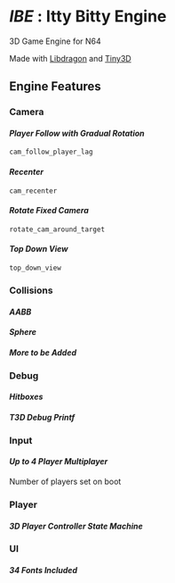 # ***IBE*** : **Itty Bitty Engine**
3D Game Engine for N64

Made with [Libdragon](https://github.com/DragonMinded/libdragon/tree/preview) and [Tiny3D](https://github.com/HailToDodongo/tiny3d)

## **Engine Features**

### **Camera**

#### ***Player Follow with Gradual Rotation***
```cam_follow_player_lag```
#### ***Recenter***
```cam_recenter```
#### ***Rotate Fixed Camera***
```rotate_cam_around_target```
#### ***Top Down View***
```top_down_view```

### **Collisions**

#### ***AABB***
#### ***Sphere***
#### *More to be Added*

### **Debug**
#### ***Hitboxes***
#### ***T3D Debug Printf***

### **Input**
#### ***Up to 4 Player Multiplayer***
Number of players set on boot

### **Player**
#### ***3D Player Controller State Machine***

### **UI**
#### ***34 Fonts Included***